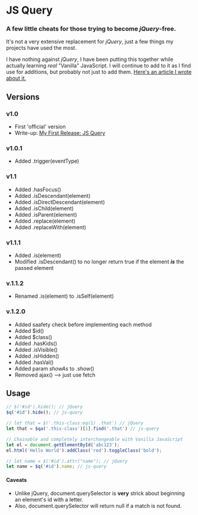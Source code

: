 # JS Query
### A few little cheats for those trying to become _jQuery_-free.
It's not a very extensive replacement for _jQuery_, just a few things my projects have used the most.

I have nothing against _jQuery_, I have been putting this together while actually learning _real_ "Vanilla" JavaScript. I will continue to add to it as I find use for additions, but probably not just to add them. [Here's an article I wrote about it.](https://dev.to/edlinkiii/refactoring-jquery-2klg)

## Versions
### v1.0
* First 'official' version
* Write-up: [My First Release: JS Query](https://dev.to/edlinkiii/my-first-release-1p67)
### v1.0.1
* Added .trigger(eventType)
### v1.1
* Added .hasFocus()
* Added .isDescendant(element)
* Added .isDirectDescendant(element)
* Added .isChild(element)
* Added .isParent(element)
* Added .replace(element)
* Added .replaceWith(element)
### v1.1.1
* Added .is(element)
* Modified .isDescendant() to no longer return true if the element _**is**_ the passed element
### v.1.1.2
* Renamed .is(element) to .isSelf(element)
### v.1.2.0
* Added saafety check before implementing each method
* Added $id()
* Added $class()
* Added .hasKids()
* Added .isVisible()
* Added .isHidden()
* Added .hasVal()
* Added param _showAs_ to .show()
* Removed ajax() --> just use fetch

## Usage
```javascript
// $('#id').hide(); // jQuery
$q('#id').hide(); // js-query

// let that = $('.this-class:eq(1) .that') // jQuery
let that = $qa('.this-class')[1].find('.that') // js-query

// Chainable and completely interchangeable with Vanilla JavaScript
let el = document.getElementById('abc123');
el.html('Hello World').addClass('red').toggleClass('bold');

// let name = $('#id').attr("name"); // jQuery
let name = $q('#id').name; // js-query
```

#### Caveats
* Unlike jQuery, document.querySelector is **very** strick about beginning an element's id with a letter.
* Also, document.querySelector will return null if a match is not found.
